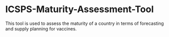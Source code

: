 # ICSPS-Maturity-Assessment-Tool
This tool is used to assess the maturity of a country in terms of forecasting and supply planning for vaccines. 

